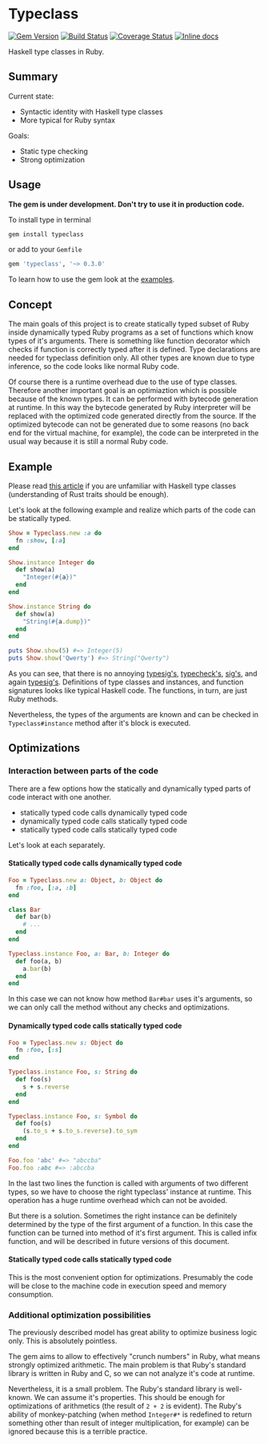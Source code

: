Typeclass
=========

[![Gem Version](https://badge.fury.io/rb/typeclass.svg)](http://badge.fury.io/rb/typeclass)
[![Build Status](https://travis-ci.org/braiden-vasco/typeclass.rb.svg)](https://travis-ci.org/braiden-vasco/typeclass.rb)
[![Coverage Status](https://coveralls.io/repos/braiden-vasco/typeclass.rb/badge.svg)](https://coveralls.io/r/braiden-vasco/typeclass.rb)
[![Inline docs](http://inch-ci.org/github/braiden-vasco/typeclass.rb.svg?branch=master)](http://inch-ci.org/github/braiden-vasco/typeclass.rb)

Haskell type classes in Ruby.

Summary
-------

Current state:

* Syntactic identity with Haskell type classes
* More typical for Ruby syntax

Goals:

* Static type checking
* Strong optimization

Usage
-----

**The gem is under development. Don't try to use it in production code.**

To install type in terminal

```sh
gem install typeclass
```

or add to your `Gemfile`

```ruby
gem 'typeclass', '~> 0.3.0'
```

To learn how to use the gem look at the [examples](/examples/).

Concept
-------

The main goals of this project is to create statically typed subset of Ruby
inside dynamically typed Ruby programs as a set of functions which know
types of it's arguments. There is something like function decorator
which checks if function is correctly typed after it is defined.
Type declarations are needed for typeclass definition only. All other types
are known due to type inference, so the code looks like normal Ruby code.

Of course there is a runtime overhead due to the use of type classes.
Therefore another important goal is an optimiaztion which is possible
because of the known types. It can be performed with bytecode generation
at runtime. In this way the bytecode generated by Ruby interpreter
will be replaced with the optimized code generated directly from the source.
If the optimized bytecode can not be generated due to some reasons
(no back end for the virtual machine, for example), the code can be
interpreted in the usual way because it is still a normal Ruby code.

Example
-------

Please read [this article](https://www.haskell.org/tutorial/classes.html)
if you are unfamiliar with Haskell type classes (understanding of Rust
traits should be enough).

Let's look at the following example and realize which parts of the code
can be statically typed.

```ruby
Show = Typeclass.new :a do
  fn :show, [:a]
end

Show.instance Integer do
  def show(a)
    "Integer(#{a})"
  end
end

Show.instance String do
  def show(a)
    "String(#{a.dump})"
  end
end

puts Show.show(5) #=> Integer(5)
puts Show.show('Qwerty') #=> String("Qwerty")
```

As you can see, that there is no annoying
[typesig's](https://rubygems.org/gems/rubype),
[typecheck's](https://rubygems.org/gems/typecheck),
[sig's](https://rubygems.org/gems/sig),
and again [typesig's](https://github.com/plum-umd/rtc).
Definitions of type classes and instances, and function signatures
looks like typical Haskell code. The functions, in turn, are just
Ruby methods.

Nevertheless, the types of the arguments are known and can be checked
in `Typeclass#instance` method after it's block is executed.

Optimizations
-------------

### Interaction between parts of the code

There are a few options how the statically and dynamically typed
parts of code interact with one another.

* statically typed code calls dynamically typed code
* dynamically typed code calls statically typed code
* statically typed code calls statically typed code

Let's look at each separately.

#### Statically typed code calls dynamically typed code

```ruby
Foo = Typeclass.new a: Object, b: Object do
  fn :foo, [:a, :b]
end

class Bar
  def bar(b)
    # ...
  end
end

Typeclass.instance Foo, a: Bar, b: Integer do
  def foo(a, b)
    a.bar(b)
  end
end
```

In this case we can not know how method `Bar#bar` uses it's arguments,
so we can only call the method without any checks and optimizations.

#### Dynamically typed code calls statically typed code

```ruby
Foo = Typeclass.new s: Object do
  fn :foo, [:s]
end

Typeclass.instance Foo, s: String do
  def foo(s)
    s + s.reverse
  end
end

Typeclass.instance Foo, s: Symbol do
  def foo(s)
    (s.to_s + s.to_s.reverse).to_sym
  end
end

Foo.foo 'abc' #=> "abccba"
Foo.foo :abc #=> :abccba
```

In the last two lines the function is called with arguments of two different
types, so we have to choose the right typeclass' instance at runtime.
This operation has a huge runtime overhead which can not be avoided.

But there is a solution. Sometimes the right instance can be definitely
determined by the type of the first argument of a function. In this case
the function can be turned into method of it's first argument.
This is called infix function, and will be described in future versions
of this document.

#### Statically typed code calls statically typed code

This is the most convenient option for optimizations. Presumably the code
will be close to the machine code in execution speed and memory consumption.

### Additional optimization possibilities

The previously described model has great ability to optimize business logic
only. This is absolutely pointless.

The gem aims to allow to effectively "crunch numbers" in Ruby, what means
strongly optimized arithmetic. The main problem is that Ruby's standard
library is written in Ruby and C, so we can not analyze it's code at runtime.

Nevertheless, it is a small problem. The Ruby's standard library is well-known.
We can assume it's properties. This should be enough for optimizations
of arithmetics (the result of `2 + 2` is evident). The Ruby's ability of
monkey-patching (when method `Integer#*` is redefined to return something other
than result of integer multiplication, for example) can be ignored because this
is a terrible practice.
